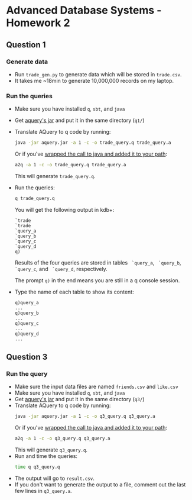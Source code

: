# Advanced Database Systems - Homework 2

## Question 1
### Generate data
- Run `trade_gen.py` to generate data which will be stored in `trade.csv`.
- It takes me ~18min to generate 10,000,000 records on my laptop.

### Run the queries
- Make sure you have installed `q`, `sbt`, and `java`
- Get [aquery's jar](
https://drive.google.com/file/d/0B9IR8VjNetPYbWRIX0x2SEdoUGc/view)
and put it in the same directory (`q1/`)
- Translate AQuery to q code by running:
    ```bash
    java -jar aquery.jar -a 1 -c -o trade_query.q trade_query.a
    ```
  Or if you've [wrapped the call to java and added it to your path](
  https://github.com/josepablocam/aquery#installationbuilding):
    ```bash
    a2q -a 1 -c -o trade_query.q trade_query.a
    ```
  This will generate `trade_query.q`.
- Run the queries:
    ```bash
    q trade_query.q
    ```
  You will get the following output in kdb+:
    ```
    `trade
    `trade
    `query_a
    `query_b
    `query_c
    `query_d
    q)
    ```
  Results of the four queries are stored in tables `` `query_a``, 
`` `query_b``, `` `query_c``, and `` `query_d``, respectively.
  
  The prompt `q)` in the end means you are still in a q console session.

- Type the name of each table to show its content:
    ```
    q)query_a
    ...
    q)query_b
    ...
    q)query_c
    ...
    q)query_d
    ...
    ```
  
  
## Question 3
### Run the query
- Make sure the input data files are named `friends.csv` and `like.csv`
- Make sure you have installed `q`, `sbt`, and `java`
- Get [aquery's jar](
https://drive.google.com/file/d/0B9IR8VjNetPYbWRIX0x2SEdoUGc/view)
and put it in the same directory (`q3/`)
- Translate AQuery to q code by running:
    ```bash
    java -jar aquery.jar -a 1 -c -o q3_query.q q3_query.a
    ```
  Or if you've [wrapped the call to java and added it to your path](
  https://github.com/josepablocam/aquery#installationbuilding):
    ```bash
    a2q -a 1 -c -o q3_query.q q3_query.a
    ```
  This will generate `q3_query.q`.
- Run and time the queries:
    ```bash
    time q q3_query.q
    ```
- The output will go to `result.csv`.
- If you don't want to generate the output to a file, comment out the last few
lines in `q3_query.a`.